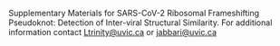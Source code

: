 Supplementary Materials for SARS-CoV-2 Ribosomal Frameshifting Pseudoknot: Detection of Inter-viral Structural Similarity. 
For additional information contact Ltrinity@uvic.ca or jabbari@uvic.ca
